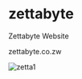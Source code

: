# zettabyte
Zettabyte Website

zettabyte.co.zw

![zetta1](https://github.com/user-attachments/assets/8d1bf558-beba-4a99-ab9f-0c07ceabc6a9)
